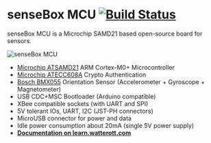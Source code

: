 # senseBox MCU [![Build Status](https://travis-ci.org/sensebox/senseBoxMCU-core.svg?branch=master)](https://travis-ci.org/sensebox/senseBoxMCU-core)
senseBox MCU is a Microchip SAMD21 based open-source board for sensors.

![senseBox MCU](https://github.com/watterott/senseBox-MCU/raw/master/hardware/senseBox-MCU_v12.jpg)

* [Microchip ATSAMD21](http://www.microchip.com/wwwproducts/en/ATSAMD21G18) ARM Cortex-M0+ Microcontroller
* [Microchip ATECC608A](http://www.microchip.com/wwwproducts/en/ATECC608A) Crypto Authentication
* [Bosch BMX055](https://www.bosch-sensortec.com/bst/products/all_products/bmx055) Orientation Sensor (Accelerometer + Gyroscope + Magnetometer)
* USB CDC+MSC Bootloader (Arduino compatible)
* XBee compatible sockets (with UART and SPI)
* 5V tolerant IOs, UART, I2C (JST-PH connectors)
* MicroUSB connector for power and data
* Idle power consumption about 20mA (single 5V power supply)
* **[Documentation on learn.watterott.com](http://learn.watterott.com/sensebox/)**
